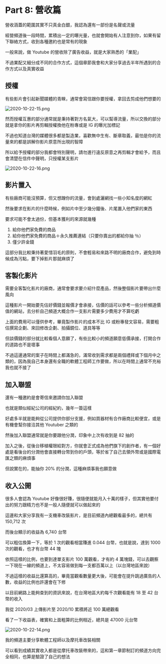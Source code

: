 # Part 8: 營收篇

營收涵蓋的範圍其實不只真金白銀，我認為還有一部份是名聲或流量

經營頻道後一段時間，累積出一定的曝光量，也就會開始有人注意到你，如果有留下聯絡方式，收到各種邀約也是常有的現象

一般來說，做 Youtube 的營收除了廣告收益，就是大家熟悉的「業配」

不過業配又細分成不同的合作方式，這個章節我會和大家分享過去半年所遇到的合作方式以及真實收益

## 授權

有些影片會引起新聞媒體的青睞，通常會寫信跟你要授權，拿回去剪成他們想要的

![2020-10-22-15.png](https://img.niclin.tw/2020-10-22-15.png)

然而授權互惠的部分通常就是秉持著對方名氣大，可以幫導流量，所以交換的部分就是拿你的影片再剪輯授權換他在粉專或是 IG 的曝光加標記

不過也知道台灣的媒體很多都是製造業，喜歡無中生有、斷章取義，最怕是你的流量來的都是誤解你影片原意所出現的智障

所以給予授權的部分我都會特別聲明，請勿進行違反原意之再剪輯才會給予，而且會清楚在信件中聲明，只授權某支影片

![2020-10-22-16.png](https://img.niclin.tw/2020-10-22-16.png)

## 影片置入

有些廠商可能沒預算，但又想蹭你的流量，會到處灑網找一些小知名度的網紅

然後要求在影片的什麼時候，例如片中至少幾分鐘後、片尾置入他們家的東西

要求可能不會太過份，但基本獲利的來源就幾種

1. 給你他們家免費的商品
2. 給你他們家免費的商品＋永久推薦連結（只要你賣出的都給你抽 ％）
3. 僅少許金錢

這部分我比較秉持著愛惜羽毛的原則，不會輕易和來路不明的廠商合作，避免到時候成為污點，要下掉影片那就麻煩了

## 客製化影片

需要全客製化影片的廠商，通常會要求要介紹什麼產品，然後整個影片要帶出什麼風向

這種影片一開始要先估好價錢並報價才會承接，估價的話可以參考一些分析頻道價值的網站，去分析自己頻道大概合作一支影片需要多少費用才不算吃虧

上面的費用可以僅供參考，畢竟製作影片的成本不比 IG 或粉專發文容易，需要粗估撰寫企劃、來回修改企劃、拍攝鏡位、道具等等

但談價錢的部分就比較看個人意願了，有些比較小的頻道願意低價承接，打開合作的道路也不是壞事

不過這邊通常的案子在時間上都滿急的，滿常收到需求都是兩個禮拜或下個月中之類的，因為我自己本身還有全職的軟體工程師工作要做，所以在時間上通常不充裕我也就不接了

## 加入聯盟

還有一種邀約是會寄信來邀請你加入聯盟

也就是類似經紀公司的經紀約，幾年一簽這樣

好處多半就是能夠從公司提供你部分支援，例如買器材有合作廠商比較便宜，或是有機會幫你接洽其他 Youtuber 之類的

然後加入聯盟通常就是你要跟他分潤，印象中上次有收到是 82 抽的

加入之後，從後台移植權限給對方，你就會正式成為他們旗下的創作者，有一個好處是看後台的分潤他會直接轉台幣到你的戶頭，等於省了自己去領外幣或是國際電匯之類的麻煩事

但說實在的，能抽你 20% 的分潤，這種麻煩事我也願意做

## 收入公開

很多人會認為 Youtube 好像很好賺，很隨便就能月入十萬的樣子，但其實他要付出的努力跟精力也不是一般人隨便就可以做起來的

這邊和大家分享我有一支機車改裝影片，是目前頻道內總觀看最多的，總共有 150,712 次

而後台顯示的收益為 6,740 台幣

可以粗估換算一下，等於 1 次的觀看相當賺進 0.044 台幣，也就是說，達到 1000 次的觀看，也才有台幣 44 塊

依照這樣的比例，也要到達單支影片 100 萬觀看，才有約 4 萬塊錢，可以去觀察一下現在一線的頻道上，不太容易做到每一支都百萬以上（以台灣地區來說）

不過這樣的收益比還算高的，畢竟當觀看數量更大後，可能會在提升跳過廣告的人數，收益的比例也許還會在下修

以目前網路上能夠查到的資訊來說，在台灣地區大約每千次觀看能有 18 至 42 台幣的收入

我從 2020/03 上傳影片至 2020/10 累積將近 100 萬總觀看

看了一下收益表，確實和上面粗算的比例相近，總共是 47000 元台幣

![2020-10-22-14.png](https://img.niclin.tw/2020-10-22-14.png)

我的頻道主要分享軟體工程師以及摩托車改裝相關

可以看到成績其實收入都是從摩托車改裝帶來的，這和第一章節制訂的頻道方向完全相同，也算是驗證了自己的想法
